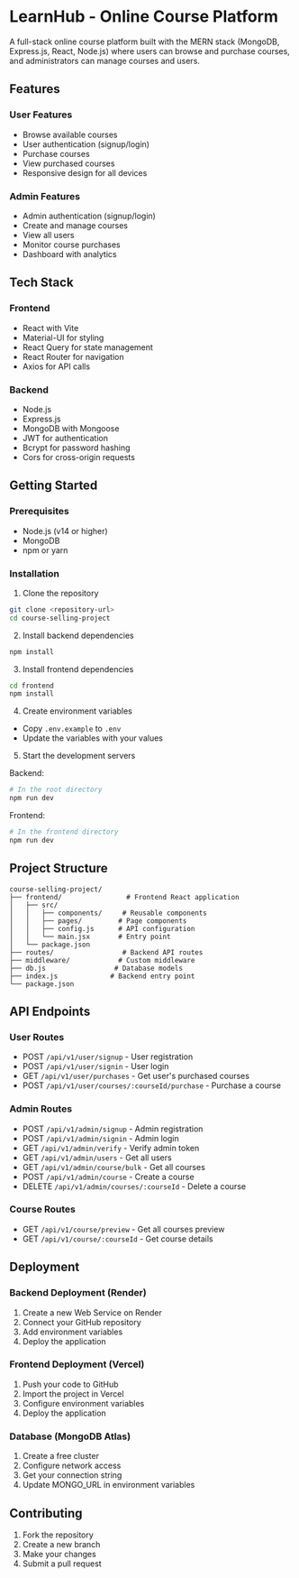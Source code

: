 # LearnHub - Online Course Platform

A full-stack online course platform built with the MERN stack (MongoDB, Express.js, React, Node.js) where users can browse and purchase courses, and administrators can manage courses and users.

## Features

### User Features
- Browse available courses
- User authentication (signup/login)
- Purchase courses
- View purchased courses
- Responsive design for all devices

### Admin Features
- Admin authentication (signup/login)
- Create and manage courses
- View all users
- Monitor course purchases
- Dashboard with analytics

## Tech Stack

### Frontend
- React with Vite
- Material-UI for styling
- React Query for state management
- React Router for navigation
- Axios for API calls

### Backend
- Node.js
- Express.js
- MongoDB with Mongoose
- JWT for authentication
- Bcrypt for password hashing
- Cors for cross-origin requests

## Getting Started

### Prerequisites
- Node.js (v14 or higher)
- MongoDB
- npm or yarn

### Installation

1. Clone the repository
```bash
git clone <repository-url>
cd course-selling-project
```

2. Install backend dependencies
```bash
npm install
```

3. Install frontend dependencies
```bash
cd frontend
npm install
```

4. Create environment variables
- Copy `.env.example` to `.env`
- Update the variables with your values

5. Start the development servers

Backend:
```bash
# In the root directory
npm run dev
```

Frontend:
```bash
# In the frontend directory
npm run dev
```

## Project Structure

```
course-selling-project/
├── frontend/                # Frontend React application
│   ├── src/
│   │   ├── components/     # Reusable components
│   │   ├── pages/         # Page components
│   │   ├── config.js      # API configuration
│   │   └── main.jsx       # Entry point
│   └── package.json
├── routes/                 # Backend API routes
├── middleware/            # Custom middleware
├── db.js                 # Database models
├── index.js             # Backend entry point
└── package.json
```

## API Endpoints

### User Routes
- POST `/api/v1/user/signup` - User registration
- POST `/api/v1/user/signin` - User login
- GET `/api/v1/user/purchases` - Get user's purchased courses
- POST `/api/v1/user/courses/:courseId/purchase` - Purchase a course

### Admin Routes
- POST `/api/v1/admin/signup` - Admin registration
- POST `/api/v1/admin/signin` - Admin login
- GET `/api/v1/admin/verify` - Verify admin token
- GET `/api/v1/admin/users` - Get all users
- GET `/api/v1/admin/course/bulk` - Get all courses
- POST `/api/v1/admin/course` - Create a course
- DELETE `/api/v1/admin/courses/:courseId` - Delete a course

### Course Routes
- GET `/api/v1/course/preview` - Get all courses preview
- GET `/api/v1/course/:courseId` - Get course details

## Deployment

### Backend Deployment (Render)
1. Create a new Web Service on Render
2. Connect your GitHub repository
3. Add environment variables
4. Deploy the application

### Frontend Deployment (Vercel)
1. Push your code to GitHub
2. Import the project in Vercel
3. Configure environment variables
4. Deploy the application

### Database (MongoDB Atlas)
1. Create a free cluster
2. Configure network access
3. Get your connection string
4. Update MONGO_URL in environment variables

## Contributing

1. Fork the repository
2. Create a new branch
3. Make your changes
4. Submit a pull request
